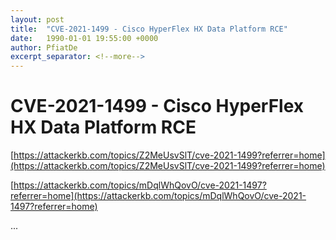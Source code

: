 ```yaml
---
layout: post
title:  "CVE-2021-1499 - Cisco HyperFlex HX Data Platform RCE"
date:   1990-01-01 19:55:00 +0000
author: PfiatDe
excerpt_separator: <!--more-->
---
```


# CVE-2021-1499 - Cisco HyperFlex HX Data Platform RCE

[https://attackerkb.com/topics/Z2MeUsvSlT/cve-2021-1499?referrer=home](https://attackerkb.com/topics/Z2MeUsvSlT/cve-2021-1499?referrer=home)

[https://attackerkb.com/topics/mDqlWhQovO/cve-2021-1497?referrer=home](https://attackerkb.com/topics/mDqlWhQovO/cve-2021-1497?referrer=home)

...
<!--more-->
